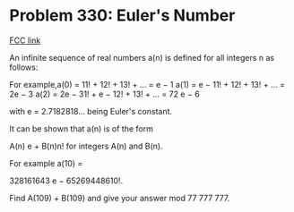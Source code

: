 # Problem 330: Euler's Number

[FCC link](https://www.freecodecamp.org/learn/coding-interview-prep/project-euler/problem-330-eulers-number)

An infinite sequence of real numbers a(n) is defined for all integers n as
follows:

For example,a(0) = 11! + 12! + 13! + ... = e − 1 a(1) = e − 11! + 12! + 13! +
... = 2e − 3 a(2) = 2e − 31! + e − 12! + 13! + ... = 72 e − 6

with e = 2.7182818... being Euler's constant.

It can be shown that a(n) is of the form

A(n) e + B(n)n! for integers A(n) and B(n).

For example a(10) =

328161643 e − 65269448610!.

Find A(109) + B(109) and give your answer mod 77 777 777.
